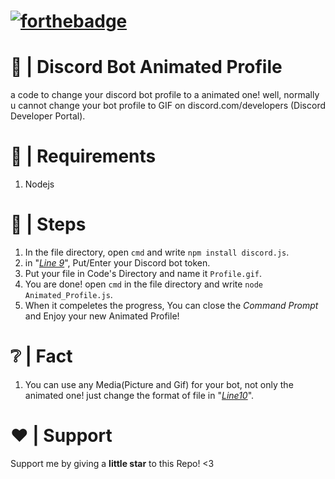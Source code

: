 # [![forthebadge](https://forthebadge.com/images/badges/made-with-javascript.svg)](https://forthebadge.com)
# 🤖 | Discord Bot Animated Profile
a code to change your discord bot profile to a animated one! well, normally u cannot change your bot profile to GIF on discord.com/developers (Discord Developer Portal).
# 🚧 | Requirements
1. Nodejs
# 👞 | Steps
1. In the file directory, open ```cmd``` and write ```npm install discord.js```.
2. in "_[Line 9](https://github.com/Praxime/DiscordBot-AnimatedAvatar/blob/main/Animated_Profile.js#L9)_", Put/Enter your Discord bot token.
3. Put your file in Code's Directory and name it ```Profile.gif```.
4. You are done! open ```cmd``` in the file directory and write ```node Animated_Profile.js```.
5. When it compeletes the progress, You can close the _Command Prompt_ and Enjoy your new Animated Profile!
# ❔ | Fact
1. You can use any Media(Picture and Gif) for your bot, not only the animated one! just change the format of file in "_[Line10](https://github.com/Praxime/DiscordBot-AnimatedAvatar/blob/main/Animated_Profile.js#L10)_".
# ❤️ | Support
Support me by giving a **little star** to this Repo! <3
